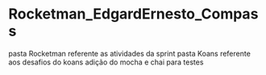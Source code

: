 # Rocketman_EdgardErnesto_Compass
pasta Rocketman referente as atividades da sprint
pasta Koans referente aos desafios do koans
adição do mocha e chai para testes